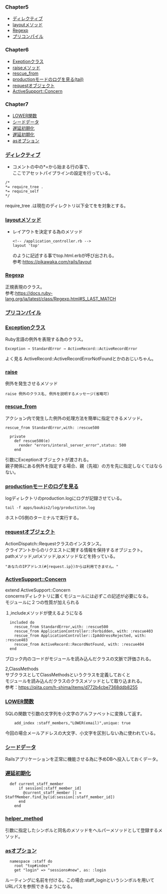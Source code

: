 ### Chapter5
* [ディレクティブ](#anchor1)
* [layoutメソッド](#anchor2)
* [Regexp](#anchor3)
* [プリコンパイル](#anchor4)
### Chapter6
* [Exeptionクラス](#anchor5)
* [raiseメソッド](#anchor6)
* [rescue_from](#anchor7)
* [productionモードのログを見る(tail)](#anchor8)
* [requestオブジェクト](#anchor9)
* [ActiveSupport::Concern](#anchor10)
### Chapter7
* [LOWER関数](#anchor11)
* [シードデータ](#anchor12)
* [遅延初期化](#anchor13)
* [遅延初期化](#anchor14)
* [asオプション](#anchor15)








<a id="anchor1"></a>
### <a href="#anchor1">ディレクティブ</a>
- コメントの中の*=から始まる行の事で、  
ここでアセットパイプラインの設定を行っている。

```
/*
*= require_tree .
*= require_self 
*/
```
require_tree .は現在のディレクトリ以下全てをを対象とする。


<a id="anchor2"></a>
### <a href="#anchor2">layoutメソッド</a>
- レイアウトを決定する為のメソッド
  ```
  <!-- /application_controller.rb -->
  layout 'top'
  ```
  のように記述する事でtop.html.erbが呼び出される。  
  参考:https://pikawaka.com/rails/layout

<a id="anchor3"></a>
### <a href="#anchor3">Regexp</a>
正規表現のクラス。  
参考:https://docs.ruby-lang.org/ja/latest/class/Regexp.html#S_LAST_MATCH


<a id="anchor4"></a>
### <a href="#anchor4">プリコンパイル</a>
<a id="anchor5"></a>
### <a href="#anchor5">Exceptionクラス</a>
Ruby言語の例外を表現する為のクラス。

```
Exception → StandardError → ActiveRecord::ActiveRecordError
```
よく見る
ActiveRecord::ActiveRecordErrorNotFoundとかのおじいちゃん。

<a id="anchor6"></a>
### <a href="#anchor6">raise</a>

例外を発生させるメソッド
```
raise 例外のクラス名, 例外を説明するメッセージ(省略可)
```

<a id="anchor7"></a>
### <a href="#anchor7">rescue_from</a>

アクション内で発生した例外の処理方法を簡単に指定できるメソッド。
```
rescue_from StandardError,with: :rescue500

  private 
    def rescue500(e)
      render "errors/interal_server_error",status: 500
    end
```

引数にExceptionオブジェクトが渡される。  
親子関係にある例外を指定する場合、親（先祖）の方を先に指定しなくてはならない。
<a id="anchor8"></a>
### <a href="#anchor8">productionモードのログを見る</a>  
logディレクトリのproduction.logにログが記録させている。
```
tail -f apps/baukis2/log/productiton.log
```
ホストOS側のターミナルで実行する。


<a id="anchor9"></a>
### <a href="#anchor9">requestオブジェクト</a>  
ActionDispatch::Requestクラスのインスタンス。  
クライアントからのリクエストに関する情報を保持するオブジェクト。  
pathメソッド,urlメソッド,ipメソッドなどを持っている。
```
"あなたのIPアドレス(#{request.ip})からは利用できません。"
```

<a id="anchor10"></a>
### <a href="#anchor10">ActiveSupport::Concern</a>  
extend ActiveSupport::Concern  
concernsディレクトリに置くモジュールには必ずこの記述が必要になる。  
モジュールに２つの性質が加えられる

１,includeメソッドが使えるようになる  
```
  included do
    rescue_from StandardError,with: :rescue500
    rescue_from ApplicationController::Forbidden, with: :rescue403
    rescue_from ApplicationController::IpAddressRejected, with: :rescue403
    rescue_from ActiveRecord::RecordNotFound, with: :rescue404
  end
```
ブロック内のコードがモジュールを読み込んだクラスの文脈で評価される。  

2,ClassMethods  
サブクラスとしてClassMethodsというクラスを定義しておくと  
モジュールを読み込んだクラスのクラスメソッドとして取り込まれる。  
参考：https://qiita.com/h-shima/items/d772b4cbe7368ddb8255

<a id="anchor11"></a>
### <a href="#anchor11">LOWER関数</a>
SQLの関数で引数の文字列を小文字のアルファベットに変換して返す。  
```
    add_index :staff_members,"LOWER(email)",unique: true
```
今回の場合メールアドレスの大文字、小文字を区別しない為に使われている。

<a id="anchor12"></a>
### <a href="#anchor12">シードデータ</a>
Railsアプリケーションを正常に機能させる為に予めDBへ投入しておくデータ。

<a id="anchor13"></a>
### <a href="#anchor13">遅延初期化</a>
```
  def current_staff_member
      if session[:staff_member_id]
        @current_staff_member || = StaffMember.find_by(id:session[:staff_member_id])
      end
    end
```

<a id="anchor14"></a>
### <a href="#anchor14">helper_method</a>
  引数に指定したシンボルと同名のメソッドをヘルパーメソッドとして登録するメソッド。

  <a id="anchor15"></a>
### <a href="#anchor15">asオプション</a>
```
  namespace :staff do
    root "top#index"
    get "login" => "sessions#new", as: :login
```
ルーティングに名前を付ける。この場合:staff_loginというシンボルを用いてURLパスを参照できるようになる。